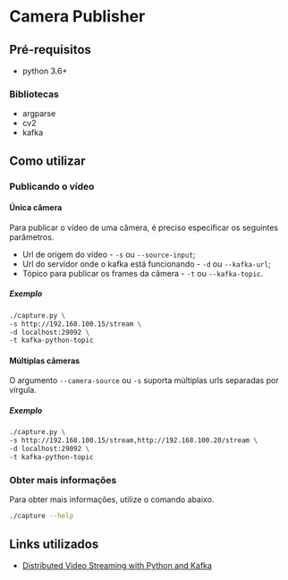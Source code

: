 # Camera Publisher

## Pré-requisitos

* python 3.6+

### Bibliotecas

* argparse
* cv2
* kafka

## Como utilizar

### Publicando o vídeo

#### Única câmera

Para publicar o vídeo de uma câmera, é preciso especificar os seguintes parâmetros.

* Url de origem do vídeo - `-s` ou `--source-input`;
* Url do servidor onde o kafka está funcionando - `-d` ou `--kafka-url`;
* Tópico para publicar os frames da câmera - `-t` ou `--kafka-topic`.

##### Exemplo

```bash
./capture.py \
-s http://192.168.100.15/stream \
-d localhost:29092 \
-t kafka-python-topic
```

#### Múltiplas câmeras

O argumento `--camera-source` ou `-s` suporta múltiplas urls separadas por vírgula.

##### Exemplo

```bash
./capture.py \
-s http://192.168.100.15/stream,http://192.168.100.20/stream \
-d localhost:29092 \
-t kafka-python-topic
```

### Obter mais informações

Para obter mais informações, utilize o comando abaixo.

```bash
./capture --help
```

## Links utilizados

* [Distributed Video Streaming with Python and Kafka](https://medium.com/@kevin.michael.horan/distributed-video-streaming-with-python-and-kafka-551de69fe1dd)
